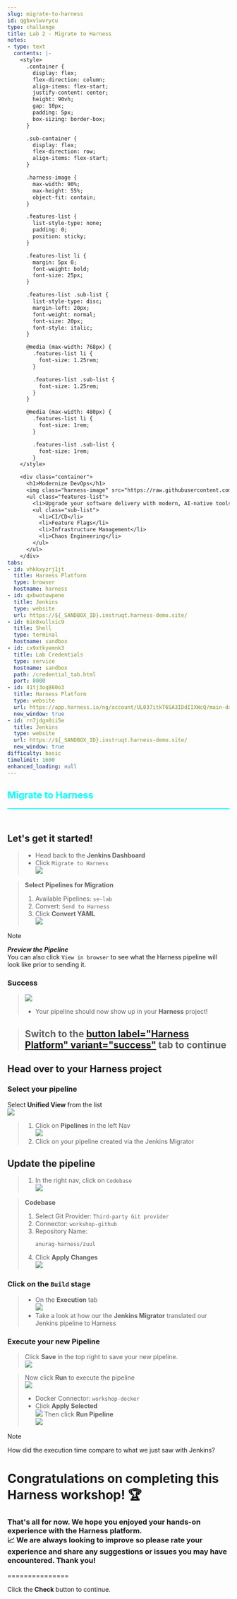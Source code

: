 ```yaml
---
slug: migrate-to-harness
id: qgbxvlwvrycu
type: challenge
title: Lab 2 - Migrate to Harness
notes:
- type: text
  contents: |-
    <style>
      .container {
        display: flex;
        flex-direction: column;
        align-items: flex-start;
        justify-content: center;
        height: 90vh;
        gap: 10px;
        padding: 5px;
        box-sizing: border-box;
      }

      .sub-container {
        display: flex;
        flex-direction: row;
        align-items: flex-start;
      }

      .harness-image {
        max-width: 90%;
        max-height: 55%;
        object-fit: contain;
      }

      .features-list {
        list-style-type: none;
        padding: 0;
        position: sticky;
      }

      .features-list li {
        margin: 5px 0;
        font-weight: bold;
        font-size: 25px;
      }

      .features-list .sub-list {
        list-style-type: disc;
        margin-left: 20px;
        font-weight: normal;
        font-size: 20px;
        font-style: italic;
      }

      @media (max-width: 768px) {
        .features-list li {
          font-size: 1.25rem;
        }

        .features-list .sub-list {
          font-size: 1.25rem;
        }
      }

      @media (max-width: 480px) {
        .features-list li {
          font-size: 1rem;
        }

        .features-list .sub-list {
          font-size: 1rem;
        }
    </style>

    <div class="container">
      <h1>Modernize DevOps</h1>
      <img class="harness-image" src="https://raw.githubusercontent.com/harness-community/field-workshops/main/assets/images/re_mapped_pipeline.avif">
      <ul class="features-list">
        <li>Upgrade your software delivery with modern, AI-native tools:</li>
        <ul class="sub-list">
          <li>CI/CD</li>
          <li>Feature Flags</li>
          <li>Infrastructure Management</li>
          <li>Chaos Engineering</li>
        </ul>
      </ul>
    </div>
tabs:
- id: vhkkxyzrj1jt
  title: Harness Platform
  type: browser
  hostname: harness
- id: qxbwotuwpene
  title: Jenkins
  type: website
  url: https://${_SANDBOX_ID}.instruqt.harness-demo.site/
- id: 6in8xullxic9
  title: Shell
  type: terminal
  hostname: sandbox
- id: cx9xtkyemnk3
  title: Lab Credentials
  type: service
  hostname: sandbox
  path: /credential_tab.html
  port: 8000
- id: 41tj3oq860o3
  title: Harness Platform
  type: website
  url: https://app.harness.io/ng/account/UL037itkT6SA3IDdIIXWcQ/main-dashboard
  new_window: true
- id: rn7jdgn0ii5e
  title: Jenkins
  type: website
  url: https://${_SANDBOX_ID}.instruqt.harness-demo.site/
  new_window: true
difficulty: basic
timelimit: 1600
enhanced_loading: null
---
```


<style type="text/css" rel="stylesheet">
hr.cyan { background-color: cyan; color: cyan; height: 2px; margin-bottom: -10px; }
h2.cyan { color: cyan; }
</style><h2 class="cyan">Migrate to Harness</h2>
<hr class="cyan">
<br><br>

## Let's get it started!
> - Head back to the **Jenkins Dashboard**
> - Click `Migrate to Harness` \
>     ![](https://raw.githubusercontent.com/harness-community/field-workshops/main/se-workshop-jenkins-migrator/assets/images/jenkins_harness_migrate_to_harness.png)

> **Select Pipelines for Migration**
> 1) Available Pipelines: `se-lab`
> 1) Convert: `Send to Harness`
> 1) Click **Convert YAML** \
>    ![](https://raw.githubusercontent.com/harness-community/field-workshops/main/se-workshop-jenkins-migrator/assets/images/jenkins_harness_migrator.png)

> [!NOTE]
> ***Preview the Pipeline*** <br>
> You can also click `View in browser` to see what the Harness pipeline will look like prior to sending it.

### Success
> ![](https://raw.githubusercontent.com/harness-community/field-workshops/main/se-workshop-jenkins-migrator/assets/images/jenkins_harness_migration_results.png)
> - Your pipeline should now show up in your **Harness** project!

> ## Switch to the [button label="Harness Platform" variant="success"](tab-0) tab to continue
## Head over to your Harness project
### Select your pipeline

Select **Unified View** from the list \
   ![](https://raw.githubusercontent.com/harness-community/field-workshops/main/assets/images/module_unified.png)

> 1) Click on **Pipelines** in the left Nav \
>    ![](https://raw.githubusercontent.com/harness-community/field-workshops/main/assets/images/nav_pipelines.png)
> 1) Click on your pipeline created via the Jenkins Migrator

## Update the pipeline
> 1) In the right nav, click on `Codebase` \
>    ![](https://raw.githubusercontent.com/harness-community/field-workshops/main/se-workshop-jenkins-migrator/assets/images/harness_pipeline_codebase.png)

> **Codebase**
> 1) Select Git Provider: `Third-party Git provider`
> 1) Connector: `workshop-github`
> 1) Repository Name: <pre>`anurag-harness/zuul`</pre>
> 1) Click **Apply Changes** \
>    ![](https://raw.githubusercontent.com/harness-community/field-workshops/main/se-workshop-jenkins-migrator/assets/images/harness_configure_codebase.png)

### Click on the `Build` stage
> - On the **Execution** tab \
>    ![](https://raw.githubusercontent.com/harness-community/field-workshops/main/assets/images/pipeline_tab_execution.png)
> - Take a look at how our the **Jenkins Migrator** translated our Jenkins pipeline to Harness

### Execute your new Pipeline
> Click **Save** in the top right to save your new pipeline. \
>   ![](https://raw.githubusercontent.com/harness-community/field-workshops/main/assets/images/pipeline_save.png)

> Now click **Run** to execute the pipeline \
>   ![](https://raw.githubusercontent.com/harness-community/field-workshops/main/assets/images/pipeline_run.png)
> - Docker Connector: `workshop-docker`
> - Click **Apply Selected** \
>   ![](https://raw.githubusercontent.com/harness-community/field-workshops/main/se-workshop-devsecops/assets/images/harness_run_pipeline.png)
> Then click **Run Pipeline** \
>   ![](https://raw.githubusercontent.com/harness-community/field-workshops/main/se-workshop-devsecops/assets/images/pipeline_run_pipeline.png)

> [!NOTE]
> How did the execution time compare to what we just saw with Jenkins?

# Congratulations on completing this **Harness workshop**! 🏆
### That's all for now. We hope you enjoyed your hands-on experience with the Harness platform. <br> 📈 We are always looking to improve so please rate your experience and share any suggestions or issues you may have encountered. Thank you!


===============

Click the **Check** button to continue.
